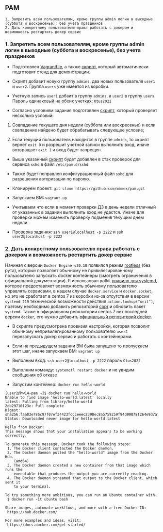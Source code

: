 ## PAM

```
1. Запретить всем пользователям, кроме группы admin логин в выходные (суббота и воскресенье), без учета праздников
2. Дать конкретному пользователю права работать с докером и возможность рестартить докер сервис
```

### 1. Запретить всем пользователям, кроме группы admin логин в выходные (суббота и воскресенье), без учета праздников

* Подготовлен [Vagrantfile](Vagrantfile), а также [скрипт](script.sh), который автоматически подготовит стенд для демонстрации.

* Скрипт добавит новую группу `admins`, два новых пользователя `user1` и `user2`. Группа `users` уже имеется из коробки.

* Учетную запись `user1` добаит в группу `admins`, а `user2` в группу `users`. Пароль одинаковый на обеих учетках: `Otus2022`

* Согласно условиям задания подготовлен [скрипт](weekend_login.sh), который проверяет несколько условий: 

1. Совпадение текущего дня недели (суббота или воскресенье) и если совпадение найдено будет обрабатывать следующее условие;

2. Если текущий пользователь находится в группе `admins`, то скрипт вернет `exit 0` и разрешит учетной записи выполнить вход, иначе возвращает `exit 1` и вход будет запрещен.

* Выше указанный [скрипт](weekend_login.sh) будет добавлен в стэк проверок для сервиса `sshd` в файл `/etc/pam.d/sshd`

* Также будет поправлен конфигурационный файл `sshd` для разрешения авторизации по паролю.

* Клонируем проект: `git clone https://github.com/mmmex/pam.git`

* Запускаем ВМ: `vagrant up`

* Учитываем что если в момент проверки ДЗ в день недели отличный от указанных в задании выполнить вход не удастся. Иначе для проверки можем изменить проверку подменив текущим днем недели.

* Проверка задания: `ssh user1@localhost -p 2222` и `ssh user2@localhost -p 2222`

### 2. Дать конкретному пользователю права работать с докером и возможность рестартить докер сервис

Начиная с версии `Docker Engine v20.10` появился режим [rootless](https://docs.docker.com/engine/security/rootless/#prerequisites) (без рута), который позволяет обычному не привилегированному пользователю запускать docker контейнеры (смотреть ограничения в официальной документации). Я использовал polkit [правило для systemd](https://github.com/systemd/systemd/commit/88ced61bf9673407f4b15bf51b1b408fd78c149d), которое предоставляет возможность обычному пользователю управлять сервисами, в нашем случае `docker.service` и `docker.socket`, но это не сработает в centos 7 из коробки из-за отсутствия в версии `systemd 219` технической возможности действия `action.lookup("unit")`, поэтому необходимо добавить репозиторий [copr](https://copr.fedorainfracloud.org/coprs/jsynacek/systemd-backports-for-centos-7/) и обновить пакет `systemd`. Также в официальном репозитории centos 7 нет последней версии `docker`, его нужно добавить [официальный репозиторий docker](https://download.docker.com/linux/centos/docker-ce.repo).

* В скрипте предусмотрена провизия настройки, которая позволит обычному непривилегированному пользователю `user2` перезапускать докер сервис и работать с контейнерами.

* Если на предыдущем задании ВМ была запущено то пропускаем этот шаг, иначе запускаем ВМ: `vagrant up`

* Выполним вход: `ssh user2@localhost -p 2222` пароль `Otus2022`

* Выполним команду: `systemctl restart docker` и не увидим сообщения об отказе

* Запустим контейнер: `docker run hello-world`

```shell
[user2@hw14-pam ~]$ docker run hello-world
Unable to find image 'hello-world:latest' locally
latest: Pulling from library/hello-world
2db29710123e: Pull complete 
Digest: sha256:faa03e786c97f07ef34423fccceeec2398ec8a5759259f94d99078f264e9d7af
Status: Downloaded newer image for hello-world:latest

Hello from Docker!
This message shows that your installation appears to be working correctly.

To generate this message, Docker took the following steps:
 1. The Docker client contacted the Docker daemon.
 2. The Docker daemon pulled the "hello-world" image from the Docker Hub.
    (amd64)
 3. The Docker daemon created a new container from that image which runs the
    executable that produces the output you are currently reading.
 4. The Docker daemon streamed that output to the Docker client, which sent it
    to your terminal.

To try something more ambitious, you can run an Ubuntu container with:
 $ docker run -it ubuntu bash

Share images, automate workflows, and more with a free Docker ID:
 https://hub.docker.com/

For more examples and ideas, visit:
 https://docs.docker.com/get-started/
```
